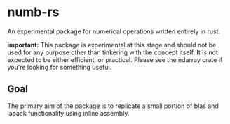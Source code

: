 # numb-rs
An experimental package for numerical operations written entirely in rust.

**important:** This package is experimental at this stage and should not be used for any purpose other than 
tinkering with the concept itself. It is not expected to be either efficient, or practical. 
Please see the ndarray crate if you're looking for something useful. 

## Goal
The primary aim of the package is to replicate a small portion of blas and lapack functionality using inline assembly. 

